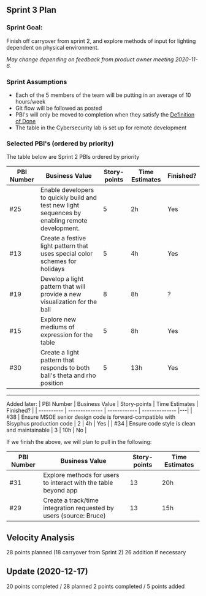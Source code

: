 ## Sprint 3 Plan

### Sprint Goal:

Finish off carryover from sprint 2, and explore methods of input for lighting dependent on physical environment.

_May change depending on feedback from product owner meeting 2020-11-6._

### Sprint Assumptions

* Each of the 5 members of the team will be putting in an average of 10 hours/week
* Git flow will be followed as posted
* PBI's will only be moved to completion when they satisfy the [Definition of Done](/msoe.edu/sdl/sd21/sisyphus/msoe-sisbot/-/wikis/Process/Definition%20of%20Done)
* The table in the Cybersecurity lab is set up for remote development

### Selected PBI's (ordered by priority)

The table below are Sprint 2 PBIs ordered by priority

| PBI Number | Business Value | Story-points | Time Estimates | Finished? |
| ---------- | -------------- | ------------ | -------------- |---|
| #25 | Enable developers to quickly build and test new light sequences by enabling remote development. | 5 | 2h |  Yes |
| #13 | Create a festive light pattern that uses special color schemes for holidays | 5 | 4h | Yes |
| #19 | Develop a light pattern that will provide a new visualization for the ball | 8 | 8h | ? |
| #15 | Explore new mediums of expression for the table | 5 | 8h| Yes |
| #30 | Create a light pattern that responds to both ball's theta and rho position | 5 | 13h | Yes |

---
Added later:
| PBI Number | Business Value | Story-points | Time Estimates | Finished? |
| ---------- | -------------- | ------------ | -------------- |---|
| #38 | Ensure MSOE senior design code is forward-compatible with Sisyphus production code | 2 | 4h |  Yes |
| #34 | Ensure code style is clean and maintainable | 3 | 10h | No |

If we finish the above, we will plan to pull in the following:

| PBI Number | Business Value | Story-points | Time Estimates | 
| ---------- | -------------- | ------------ | -------------- |
| #31 | Explore methods for users to interact with the table beyond app| 13 | 20h |
| #29 | Create a track/time integration requested by users (source: Bruce) | 13 | 15h |

## Velocity Analysis
28 points planned (18 carryover from Sprint 2)
26 addition if necessary

## Update (2020-12-17)
20 points completed / 28 planned
2 points completed / 5 points added